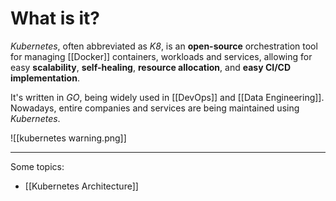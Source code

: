 # What is it?

*Kubernetes*, often abbreviated as *K8*, is an **open-source** orchestration tool for managing [[Docker]] containers, workloads and services, allowing for easy **scalability**, **self-healing**, **resource allocation**, and **easy CI/CD implementation**.

It's written in *GO*, being widely used in [[DevOps]] and [[Data Engineering]]. Nowadays, entire companies and services are being maintained using *Kubernetes*.

![[kubernetes warning.png]]
___

Some topics:
- [[Kubernetes Architecture]]



